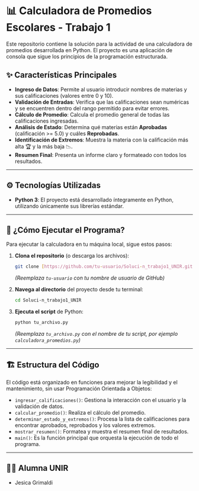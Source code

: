 # 📊 Calculadora de Promedios Escolares - Trabajo 1

Este repositorio contiene la solución para la actividad de una calculadora de promedios desarrollada en Python. El proyecto es una aplicación de consola que sigue los principios de la programación estructurada.

## ✨ Características Principales

* **Ingreso de Datos**: Permite al usuario introducir nombres de materias y sus calificaciones (valores entre 0 y 10).
* **Validación de Entradas**: Verifica que las calificaciones sean numéricas y se encuentren dentro del rango permitido para evitar errores.
* **Cálculo de Promedio**: Calcula el promedio general de todas las calificaciones ingresadas.
* **Análisis de Estado**: Determina qué materias están **Aprobadas** (calificación >= 5.0) y cuáles **Reprobadas**.
* **Identificación de Extremos**: Muestra la materia con la calificación más alta 🏆 y la más baja 📉.
* **Resumen Final**: Presenta un informe claro y formateado con todos los resultados.

---

## ⚙️ Tecnologías Utilizadas

* **Python 3**: El proyecto está desarrollado íntegramente en Python, utilizando únicamente sus librerías estándar.

---

## 🚀 ¿Cómo Ejecutar el Programa?

Para ejecutar la calculadora en tu máquina local, sigue estos pasos:

1.  **Clona el repositorio** (o descarga los archivos):
    ```bash
    git clone [https://github.com/tu-usuario/Soluci-n_trabajo1_UNIR.git](https://github.com/tu-usuario/Soluci-n_trabajo1_UNIR.git)
    ```
    *(Reemplaza `tu-usuario` con tu nombre de usuario de GitHub)*

2.  **Navega al directorio** del proyecto desde tu terminal:
    ```bash
    cd Soluci-n_trabajo1_UNIR
    ```

3.  **Ejecuta el script** de Python:
    ```bash
    python tu_archivo.py
    ```
    *(Reemplaza `tu_archivo.py` con el nombre de tu script, por ejemplo `calculadora_promedios.py`)*

---

## 🏗️ Estructura del Código

El código está organizado en funciones para mejorar la legibilidad y el mantenimiento, sin usar Programación Orientada a Objetos:

-   `ingresar_calificaciones()`: Gestiona la interacción con el usuario y la validación de datos.
-   `calcular_promedio()`: Realiza el cálculo del promedio.
-   `determinar_estado_y_extremos()`: Procesa la lista de calificaciones para encontrar aprobados, reprobados y los valores extremos.
-   `mostrar_resumen()`: Formatea y muestra el resumen final de resultados.
-   `main()`: Es la función principal que orquesta la ejecución de todo el programa.

---

## 👨‍💻 Alumna UNIR 

* Jesica Grimaldi
